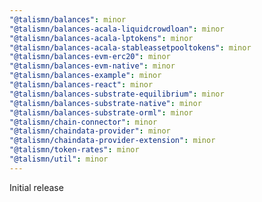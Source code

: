 ```yaml
---
"@talismn/balances": minor
"@talismn/balances-acala-liquidcrowdloan": minor
"@talismn/balances-acala-lptokens": minor
"@talismn/balances-acala-stableassetpooltokens": minor
"@talismn/balances-evm-erc20": minor
"@talismn/balances-evm-native": minor
"@talismn/balances-example": minor
"@talismn/balances-react": minor
"@talismn/balances-substrate-equilibrium": minor
"@talismn/balances-substrate-native": minor
"@talismn/balances-substrate-orml": minor
"@talismn/chain-connector": minor
"@talismn/chaindata-provider": minor
"@talismn/chaindata-provider-extension": minor
"@talismn/token-rates": minor
"@talismn/util": minor
---
```


Initial release
